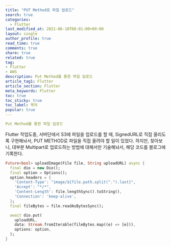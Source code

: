 ```yaml
---
title: "PUT Method로 파일 업로드"
search: true
categories:
  - Flutter
last_modified_at: 2021-06-18T08:01:00+09:00
layout: single
author_profile: true
read_time: true
comments: true
share: true
related: true
tag:
- Flutter
- AWS
description: Put Method를 통한 파일 업로드
article_tag1: Flutter
article_section: Flutter
meta_keywords: Flutter
toc: true
toc_sticky: true
toc_label: 목차
popular: true
---
```


```yaml
Put Method를 통한 파일 업로드
```

Flutter 작업도중, 서버단에서 S3에 파일을 업로드를 할 때, SignedURL로 직접 올리도록 구현해놔서, PUT METHOD로 파일을 직접 올려야 할 일이 있었다.
하지만, 찾아보니, 대부분 Multipart로 업로드하는 방법에 대해서만 기술해놔서, 해당 코드를 블로그에 기록한다.

```Dart
Future<bool> uploadImage(File file, String uploadURL) async {
  final dio = new Dio();
  final option = Options();
  option.headers = {
    'Content-Type': "image/${file.path.split(".").last}",
    'Accept': "*/*",
    'Content-Length': file.lengthSync().toString(),
    'Connection': 'keep-alive',
  };
  final fileBytes = file.readAsBytesSync();

  await dio.put(
    uploadURL,
    data: Stream.fromIterable(fileBytes.map((e) => [e])),
    options: option,
  );
}
```
